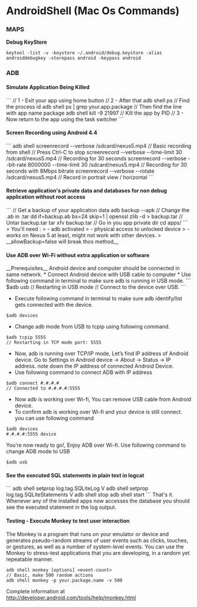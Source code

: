 AndroidShell (Mac Os Commands)
============

<h3>MAPS</h3>

__Debug KeyStore__
```
keytool -list -v -keystore ~/.android/debug.keystore -alias androiddebugkey -storepass android -keypass android
```

<h3>ADB</h3>

<h4>Simulate Application Being Killed</h4>
```
// 1 - Exit your app using home button
// 2 - After that
adb shell ps // Find the process id
adb shell ps | grep your.app.package // Then find the line with app name package
adb shell kill -9 21997 // Kill the app by PID
// 3 - Now return to the app using the task switcher
```

<h4>Screen Recording using Android 4.4</h4>
```
adb shell screenrecord --verbose /sdcard/nexus5.mp4 // Basic recording from shell
// Press Ctrl-C to stop
screenrecord --verbose --time-limit 30 /sdcard/nexus5.mp4 // Recording for 30 seconds
screenrecord --verbose --bit-rate 8000000 --time-limit 30 /sdcard/nexus5.mp4 // Recording for 30 seconds with 8Mbps bitrate
screenrecord --verbose --rotate /sdcard/nexus5.mp4 // Record in portrait view / horizontal
```

<h4>Retrieve application's private data and databases for non debug application without root access</h4>
```
// Get a backup of your application data
adb backup --apk <package_name>
// Change the .ab in .tar
dd if=backup.ab bs=24 skip=1 | openssl zlib -d > backup.tar
// Untar  backup.tar
tar xfv backup.tar
// Go in you app private dir
cd apps/<package_name>
```
> You'll need :
> - adb activated
> - physical access to unlocked device
> - works on Nexus 5 at least, might not work with other devices.
> __allowBackup=false will break thos method__

<h4>Use ADB over Wi-Fi without extra application or software</h4>
__Prerequisites__
Android device and computer should be connected in same network.  
* Connect Android device with USB cable to computer
* Use following command in terminal to make sure adb is running in USB mode.
```
$adb usb
// Restarting in USB mode
// Connect to the device over USB.
```

* Execute following command in terminal to make sure adb identify/list gets connected with the device.
```
$adb devices
```

* Change adb mode from USB to tcpip using following command. 
```
$adb tcpip 5555
// Restarting in TCP mode port: 5555
```

* Now, adb is running over TCP/IP mode, Let’s find IP address of Android device. Go to Settings in Android device -> About -> Status -> IP address. note down the IP address of connected Android Device.
* Use following command to connect ADB with IP address
```
$adb connect #.#.#.# 
// Connected to #.#.#.#:5555
```

* Now adb is working over Wi-fi, You can remove USB cable from Android device.
* To confirm adb is working over Wi-fi and your device is still connect. you can use following command
```
$adb devices
#.#.#.#:5555 device
```

You’re now ready to go!, Enjoy ADB over Wi-fi.
Use following command to change ADB mode to USB
```
$adb usb
```

<h4>See the executed SQL statements in plain text in logcat</h4>
```
adb shell setprop log.tag.SQLiteLog V
adb shell setprop log.tag.SQLiteStatements V
adb shell stop
adb shell start
```
That's it. Whenever any of the installed apps now accesses the database you should see the executed statement in the log output.

<h4>Testing - Execute Monkey to test user interaction</h4>

The Monkey is a program that runs on your emulator or device and generates pseudo-random streams of user events such as clicks, touches, or gestures, as well as a number of system-level events. You can use the Monkey to stress-test applications that you are developing, in a random yet repeatable manner.

```
adb shell monkey [options] <event-count>
// Basic, make 500 random actions
adb shell monkey -p your.package.name -v 500 
```
Complete information at http://developer.android.com/tools/help/monkey.html





